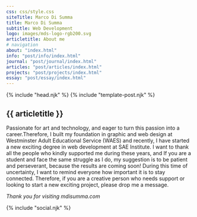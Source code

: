 ```yaml
---
css: css/style.css
siteTitle: Marco Di Summa
title: Marco Di Summa
subtitle: Web Development
logo: images/mds-logo-rgb200.svg
articletitle: About me
# navigation
about: "index.html"
info: "post/info/index.html"
journal: "post/journal/index.html"
articles: "post/articles/index.html"
projects: "post/projects/index.html"
essay: "post/essay/index.html"
---
```


<!DOCTYPE html>
<html lang="en">
{% include "head.njk" %}
<body>
{% include "template-post.njk" %}

<!----------- main ------------>
<main> 
<article>

# {{ articletitle }}
Passionate for art and technology, and eager to turn this passion into a career.Therefore, I built my foundation in graphic and web design at Westminster Adult Educational Service (WAES) and recently, I have started a new exciting degree in web development at SAE Institute.
I want to thank all the people who kindly supported me during these years, and If you are a student and face the same struggle as I do, my suggestion is to be patient and perseverant, because the results are coming soon!
During this time of uncertainty, I want to remind everyone how important it is to stay connected. Therefore, if you are a creative person who needs support or looking to start a new exciting project, please drop me a message.

</article> 

*Thank you for visiting mdisumma.com*

</main>
<!-- ----------footer---------- -->
{% include "social.njk" %}
</body>
</html>



